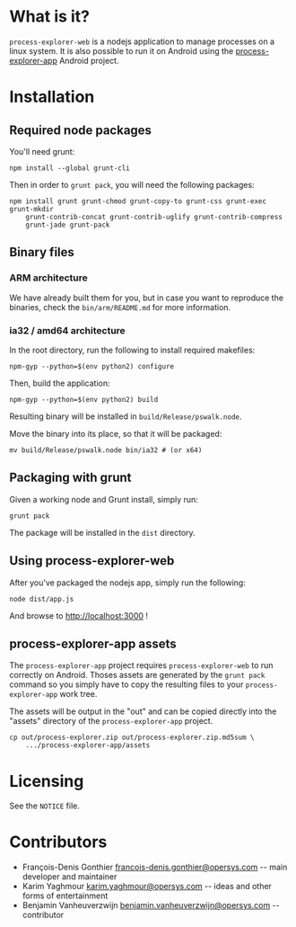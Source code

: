 What is it?
===========

`process-explorer-web` is a nodejs application to manage processes on a linux
system. It is also possible to run it on Android using the
[process-explorer-app](http://github.com/opersys/process-explorer-app) Android
project.

Installation
============

Required node packages
----------------------

You'll need grunt:

    npm install --global grunt-cli

Then in order to `grunt pack`, you will need the following packages:

    npm install grunt grunt-chmod grunt-copy-to grunt-css grunt-exec grunt-mkdir
        grunt-contrib-concat grunt-contrib-uglify grunt-contrib-compress
        grunt-jade grunt-pack

Binary files
------------

### ARM architecture

We have already built them for you, but in case you want to reproduce the
binaries, check the `bin/arm/README.md` for more information.

### ia32 / amd64 architecture

In the root directory, run the following to install required makefiles:

    npm-gyp --python=$(env python2) configure

Then, build the application:

    npm-gyp --python=$(env python2) build

Resulting binary will be installed in `build/Release/pswalk.node`.

Move the binary into its place, so that it will be packaged:

    mv build/Release/pswalk.node bin/ia32 # (or x64)

Packaging with grunt
--------------------

Given a working node and Grunt install, simply run:

    grunt pack

The package will be installed in the `dist` directory.

Using process-explorer-web
--------------------------

After you've packaged the nodejs app, simply run the following:

    node dist/app.js

And browse to [http://localhost:3000](http://localhost:3000) !

process-explorer-app assets
---------------------------

The `process-explorer-app` project requires `process-explorer-web` to run
correctly on Android. Thoses assets are generated by the `grunt pack` command
so you simply have to copy the resulting files to your `process-explorer-app`
work tree.

The assets will be output in the "out" and can be copied directly into the
"assets" directory of the `process-explorer-app` project.

    cp out/process-explorer.zip out/process-explorer.zip.md5sum \
        .../process-explorer-app/assets

Licensing
=========

See the `NOTICE` file.

Contributors
============

* François-Denis Gonthier <francois-denis.gonthier@opersys.com> -- main developer and maintainer
* Karim Yaghmour <karim.yaghmour@opersys.com> -- ideas and other forms of entertainment
* Benjamin Vanheuverzwijn <benjamin.vanheuverzwijn@opersys.com> -- contributor
